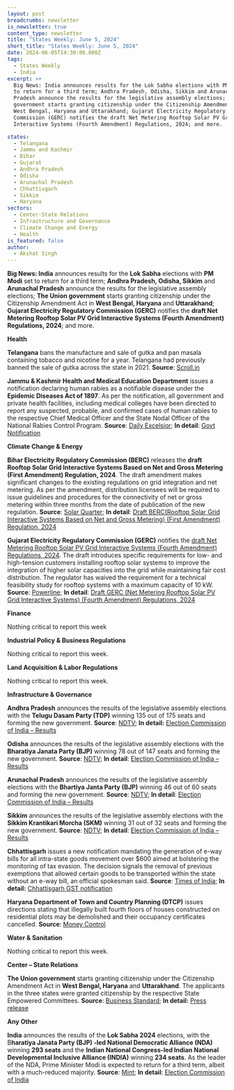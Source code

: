 ```yaml
---
layout: post
breadcrumbs: newsletter
is_newsletter: true
content_type: newsletter
title: "States Weekly: June 5, 2024"
short_title: "States Weekly: June 5, 2024"
date: 2024-06-05T14:30:00.000Z
tags:
  - States Weekly
  - India
excerpt: >+
  Big News: India announces results for the Lok Sabha elections with PM Modi set
  to return for a third term; Andhra Pradesh, Odisha, Sikkim and Arunachal
  Pradesh announce the results for the legislative assembly elections; The Union
  government starts granting citizenship under the Citizenship Amendment Act in
  West Bengal, Haryana and Uttarakhand; Gujarat Electricity Regulatory
  Commission (GERC) notifies the draft Net Metering Rooftop Solar PV Grid
  Interactive Systems (Fourth Amendment) Regulations, 2024; and more.

states:
  - Telangana
  - Jammu and Kashmir
  - Bihar
  - Gujarat
  - Andhra Pradesh
  - Odisha
  - Arunachal Pradesh
  - Chhattisgarh
  - Sikkim
  - Haryana
sectors:
  - Center-State Relations
  - Infrastructure and Governance
  - Climate Change and Energy
  - Health
is_featured: false
author:
  - Akshat Singh
---
```

**Big News: India** announces results for the **Lok Sabha** elections with **PM Modi** set to return for a third term; **Andhra Pradesh, Odisha, Sikkim** and **Arunachal Pradesh** announce the results for the legislative assembly elections; **The Union government** starts granting citizenship under the Citizenship Amendment Act in **West Bengal, Haryana** and **Uttarakhand**; **Gujarat Electricity Regulatory Commission (GERC)** notifies the **draft Net Metering Rooftop Solar PV Grid Interactive Systems (Fourth Amendment) Regulations, 2024**; and more.



**Health** 

**Telangana** bans the manufacture and sale of gutka and pan masala containing tobacco and nicotine for a year. Telangana had previously banned the sale of gutka across the state in 2021. **Source**: [Scroll.in](https://scroll.in/latest/1068422/telangana-bans-gutka-pan-masala-for-one-year)



**Jammu & Kashmir Health and Medical Education Department** issues a notification declaring human rabies as a notifiable disease under the **Epidemic Diseases Act of 1897**. As per the notification, all government and private health facilities, including medical colleges have been directed to report any suspected, probable, and confirmed cases of human rabies to the respective Chief Medical Officer and the State Nodal Officer of the National Rabies Control Program. **Source**: [Daily Excelsior](https://www.dailyexcelsior.com/jammu-and-kashmir-govt-declares-human-rabies-a-notifiable-disease/); **In detail**: [Govt Notification](https://jklaw.nic.in/JkLawData/so/2024/so_315.pdf)



**Climate Change & Energy**

**Bihar Electricity Regulatory Commission (BERC)** releases the **draft Rooftop Solar Grid Interactive Systems Based on Net and Gross Metering (First Amendment) Regulation, 2024**. The draft amendment makes significant changes to the existing regulations on grid integration and net metering. As per the amendment, distribution licensees will be required to issue guidelines and procedures for the connectivity of net or gross metering within three months from the date of publication of the new regulation. **Source**: [Solar Quarter](https://solarquarter.com/2024/05/29/berc-proposes-new-amendments-to-boost-rooftop-solar-adoption-in-bihar-2024/); **In detail**: [Draft BERC(Rooftop Solar Grid Interactive Systems Based on Net and Gross Metering) (First Amendment) Regulation, 2024](https://berc.co.in/publice-notice/2785-regarding-suo-motu-proceeding-for-inviting-comments-suggestions-objections-from-general-public-and-stakeholders)



**Gujarat Electricity Regulatory Commission (GERC)** notifies the [draft Net Metering Rooftop Solar PV Grid Interactive Systems (Fourth Amendment) Regulations, 2024](https://powerline.net.in/2024/05/29/gerc-notifies-draft-gerc-net-metering-rooftop-solar-pv-grid-interactive-systems-fourth-amendment-regulations-2024/). The draft introduces specific requirements for low- and high-tension customers installing rooftop solar systems to improve the integration of higher solar capacities into the grid while maintaining fair cost distribution. The regulator has waived the requirement for a technical feasibility study for rooftop systems with a maximum capacity of 10 kW. **Source**: [Powerline](https://powerline.net.in/2024/05/29/gerc-notifies-draft-gerc-net-metering-rooftop-solar-pv-grid-interactive-systems-fourth-amendment-regulations-2024/); **In detail**: [Draft GERC (Net Metering Rooftop Solar PV Grid Interactive Systems) (Fourth Amendment) Regulations, 2024](https://gercin.org/wp-content/uploads/2024/05/FINAL-Draft-on-GERC-Net-Metering-Rooftop-Solar-PV-Grid-Interactive-Systems-Fourth-Amendment-Regulations-2024.pdf)



**Finance**

Nothing critical to report this week



**Industrial Policy & Business Regulations**  

Nothing critical to report this week.



**Land Acquisition & Labor Regulations**  

Nothing critical to report this week.



**Infrastructure & Governance**

**Andhra Pradesh** announces the results of the legislative assembly elections with the **Telugu Dasam Party (TDP)** winning 135 out of 175 seats and forming the new government. **Source**: [NDTV](https://www.ndtv.com/india-news/lok-sabha-election-2024-results-live-jagan-reddy-resigns-as-andhra-pradesh-chief-minister-sends-resignation-to-governor-5818095); **In detail:** [Election Commission of India – Results](https://results.eci.gov.in/AcResultGenJune2024/index.htm)



**Odisha** announces the results of the legislative assembly elections with the **Bharatiya Janata Party (BJP)** winning 78 out of 147 seats and forming the new government. **Source**: [NDTV](https://www.ndtv.com/india-news/lok-sabha-election-2024-results-live-odisha-naveen-patnaik-bjp-set-to-decimate-bjd-in-odisha-may-form-state-government-too-5813597); **In detail**: [Election Commission of India – Results](https://results.eci.gov.in/AcResultGenJune2024/index.htm)



**Arunachal Pradesh** announces the results of the legislative assembly elections with the **Bhartiya Janta Party (BJP)** winning 46 out of 60 seats and forming the new government. **Source**: [NDTV](https://www.ndtv.com/india-news/assembly-election-results-2024-live-updates-arunachal-pradesh-and-sikkim-assembly-election-results-lok-sabha-elections-5795928); **In detail**: [Election Commission of India – Results](https://results.eci.gov.in/AcResultGen2ndJune2024/partywiseresult-S02.htm)



**Sikkim** announces the results of the legislative assembly elections with the **Sikkim Krantikari Morcha (SKM)** winning 31 out of 32 seats and forming the new government. **Source**: [NDTV](https://www.ndtv.com/india-news/assembly-election-results-2024-live-updates-arunachal-pradesh-and-sikkim-assembly-election-results-lok-sabha-elections-5795928); **In detail**: [Election Commission of India – Results](https://results.eci.gov.in/AcResultGen2ndJune2024/partywiseresult-S21.htm)



**Chhattisgarh** issues a new notification mandating the generation of e-way bills for all intra-state goods movement over $600 aimed at bolstering the monitoring of tax evasion. The decision signals the removal of previous exemptions that allowed certain goods to be transported within the state without an e-way bill, an official spokesman said. **Source**: [Times of India;](https://timesofindia.indiatimes.com/india/chhattisgarh-govt-tightens-gst-e-way-bill-provisions-to-curb-tax-evasion/articleshow/110471824.cms) **In detail:** [Chhattisgarh GST notification](https://acrobat.adobe.com/id/urn:aaid:sc:VA6C2:e7adc12c-3cc9-488d-8ae0-532854b66957)

[](https://acrobat.adobe.com/id/urn:aaid:sc:VA6C2:e7adc12c-3cc9-488d-8ae0-532854b66957)

**Haryana Department of Town and Country Planning (DTCP)** issues directions stating that illegally built fourth floors of houses constructed on residential plots may be demolished and their occupancy certificates cancelled. **Source**: [Money Control](https://www.moneycontrol.com/news/business/real-estate/haryanas-department-of-town-and-country-planning-may-demolish-illegal-floors-on-residential-plots-12734901.html)



**Water & Sanitation**

Nothing critical to report this week.



**Center – State Relations** 

**The Union government** starts granting citizenship under the Citizenship Amendment Act in **West Bengal, Haryana** and **Uttarakhand**. The applicants in the three states were granted citizenship by the respective State Empowered Committees. **Source**: [Business Standard](https://www.business-standard.com/india-news/govt-starts-granting-citizenship-under-caa-in-west-bengal-haryana-u-khand-124052901688_1.html); **In detail:** [Press release](https://pib.gov.in/PressReleasePage.aspx?PRID=2022130)



**Any Other**

**India** announces the results of the **Lok Sabha 2024** elections, with the B**haratiya Janata Party (BJP) -led National Democratic Alliance (NDA)** winning **293 seats** and the **Indian National Congress-led Indian National Developmental Inclusive Alliance (INDIA)** winning **234 seats**. As the leader of the NDA, Prime Minister Modi is expected to return for a third term, albeit with a much-reduced majority. **Source**: [Mint](https://www.livemint.com/elections/lok-sabha-election-results-2024-live-updates-bjp-nda-india-congress-narendra-modi-rahul-gandhi-amit-shah-akilesh-yadav-11717548459382.html); **In detail**: [Election Commission of India](https://results.eci.gov.in/PcResultGenJune2024/index.htm)
